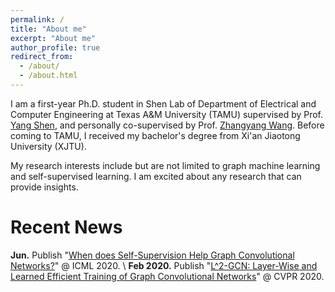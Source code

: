```yaml
---
permalink: /
title: "About me"
excerpt: "About me"
author_profile: true
redirect_from: 
  - /about/
  - /about.html
---
```


I am a first-year Ph.D. student in Shen Lab of Department of Electrical and Computer Engineering at Texas A&M University (TAMU) supervised by Prof. [Yang Shen](https://shen-lab.github.io/), and personally co-supervised by Prof. [Zhangyang Wang](https://www.atlaswang.com/). Before coming to TAMU, I received my bachelor's degree from Xi'an Jiaotong University (XJTU).

My research interests include but are not limited to graph machine learning and self-supervised learning. I am excited about any research that can provide insights.

Recent News
=====
**Jun.** Publish "[When does Self-Supervision Help Graph Convolutional Networks?]()" @ ICML 2020. \\
**Feb 2020.** Publish "[L^2-GCN: Layer-Wise and Learned Efficient Training of Graph Convolutional Networks](https://arxiv.org/abs/2003.13606)" @ CVPR 2020.

